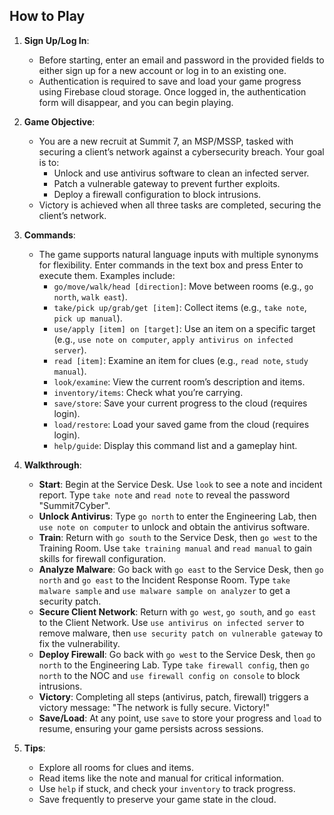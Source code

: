 ## How to Play

1. **Sign Up/Log In**:
   - Before starting, enter an email and password in the provided fields to either sign up for a new account or log in to an existing one.
   - Authentication is required to save and load your game progress using Firebase cloud storage. Once logged in, the authentication form will disappear, and you can begin playing.

2. **Game Objective**:
   - You are a new recruit at Summit 7, an MSP/MSSP, tasked with securing a client’s network against a cybersecurity breach. Your goal is to:
     - Unlock and use antivirus software to clean an infected server.
     - Patch a vulnerable gateway to prevent further exploits.
     - Deploy a firewall configuration to block intrusions.
   - Victory is achieved when all three tasks are completed, securing the client’s network.

3. **Commands**:
   - The game supports natural language inputs with multiple synonyms for flexibility. Enter commands in the text box and press Enter to execute them. Examples include:
     - `go/move/walk/head [direction]`: Move between rooms (e.g., `go north`, `walk east`).
     - `take/pick up/grab/get [item]`: Collect items (e.g., `take note`, `pick up manual`).
     - `use/apply [item] on [target]`: Use an item on a specific target (e.g., `use note on computer`, `apply antivirus on infected server`).
     - `read [item]`: Examine an item for clues (e.g., `read note`, `study manual`).
     - `look/examine`: View the current room’s description and items.
     - `inventory/items`: Check what you’re carrying.
     - `save/store`: Save your current progress to the cloud (requires login).
     - `load/restore`: Load your saved game from the cloud (requires login).
     - `help/guide`: Display this command list and a gameplay hint.

4. **Walkthrough**:
   - **Start**: Begin at the Service Desk. Use `look` to see a note and incident report. Type `take note` and `read note` to reveal the password "Summit7Cyber".
   - **Unlock Antivirus**: Type `go north` to enter the Engineering Lab, then `use note on computer` to unlock and obtain the antivirus software.
   - **Train**: Return with `go south` to the Service Desk, then `go west` to the Training Room. Use `take training manual` and `read manual` to gain skills for firewall configuration.
   - **Analyze Malware**: Go back with `go east` to the Service Desk, then `go north` and `go east` to the Incident Response Room. Type `take malware sample` and `use malware sample on analyzer` to get a security patch.
   - **Secure Client Network**: Return with `go west`, `go south`, and `go east` to the Client Network. Use `use antivirus on infected server` to remove malware, then `use security patch on vulnerable gateway` to fix the vulnerability.
   - **Deploy Firewall**: Go back with `go west` to the Service Desk, then `go north` to the Engineering Lab. Type `take firewall config`, then `go north` to the NOC and `use firewall config on console` to block intrusions.
   - **Victory**: Completing all steps (antivirus, patch, firewall) triggers a victory message: "The network is fully secure. Victory!"
   - **Save/Load**: At any point, use `save` to store your progress and `load` to resume, ensuring your game persists across sessions.

5. **Tips**:
   - Explore all rooms for clues and items.
   - Read items like the note and manual for critical information.
   - Use `help` if stuck, and check your `inventory` to track progress.
   - Save frequently to preserve your game state in the cloud.
